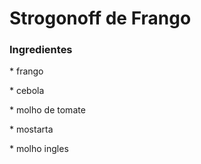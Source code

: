 # Strogonoff de Frango

### Ingredientes

\* frango

\* cebola

\* molho de tomate

\* mostarta

\* molho ingles